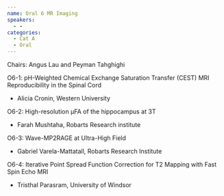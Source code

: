 ```yaml
---
name: Oral 6 MR Imaging
speakers:
  - -
categories:
  - Cat A
  - Oral
---
```


Chairs: Angus Lau and Peyman Tahghighi

O6-1: pH-Weighted Chemical Exchange Saturation Transfer (CEST) MRI Reproducibility in the Spinal Cord
- Alicia Cronin, Western University

O6-2: High-resolution µFA of the hippocampus at 3T
- Farah Mushtaha, Robarts Research institute

O6-3: Wave-MP2RAGE at Ultra-High Field
- Gabriel Varela-Mattatall, Robarts Research Institute

O6-4: Iterative Point Spread Function Correction for T2 Mapping with Fast Spin Echo MRI
- Tristhal Parasram, University of Windsor

